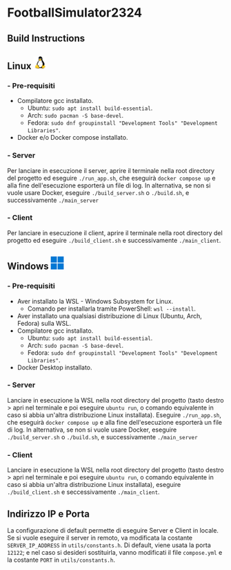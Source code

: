 # FootballSimulator2324

## Build Instructions

## Linux <img src="https://github.com/devicons/devicon/blob/master/icons/linux/linux-original.svg" title="Linux" alt="Linux" width="30" height="30"/>
### - Pre-requisiti
- Compilatore gcc installato.
  - Ubuntu: `sudo apt install build-essential`.
  - Arch: `sudo pacman -S base-devel`.
  - Fedora: `sudo dnf groupinstall "Development Tools" "Development Libraries"`.
- Docker e/o Docker compose installato.

### - Server
Per lanciare in esecuzione il server, aprire il terminale nella root directory del progetto ed eseguire `./run_app.sh`, che eseguirà `docker compose up` e alla fine dell'esecuzione esporterà un file di log.
In alternativa, se non si vuole usare Docker, eseguire `./build_server.sh` o `./build.sh`, e successivamente `./main_server`

### - Client
Per lanciare in esecuzione il client, aprire il terminale nella root directory del progetto ed eseguire `./build_client.sh` e successivamente `./main_client`.

## Windows <img src="https://github.com/devicons/devicon/blob/master/icons/windows11/windows11-original.svg" title="Windows" alt="Windows" width="30" height="30"/>
### - Pre-requisiti
- Aver installato la WSL - Windows Subsystem for Linux.
  - Comando per installarla tramite PowerShell: `wsl --install`.
- Aver installato una qualsiasi distribuzione di Linux (Ubuntu, Arch, Fedora) sulla WSL.
- Compilatore gcc installato.
  - Ubuntu: `sudo apt install build-essential`.
  - Arch: `sudo pacman -S base-devel`.
  - Fedora: `sudo dnf groupinstall "Development Tools" "Development Libraries"`.
- Docker Desktop installato.

### - Server 
Lanciare in esecuzione la WSL nella root directory del progetto (tasto destro > apri nel terminale e poi eseguire `ubuntu run`, o comando equivalente in caso si abbia un'altra distribuzione Linux installata).
Eseguire `./run_app.sh`, che eseguirà `docker compose up` e alla fine dell'esecuzione esporterà un file di log.
In alternativa, se non si vuole usare Docker, eseguire `./build_server.sh` o `./build.sh`, e successivamente `./main_server`

### - Client
Lanciare in esecuzione la WSL nella root directory del progetto (tasto destro > apri nel terminale e poi eseguire `ubuntu run`, o comando equivalente in caso si abbia un'altra distribuzione Linux installata), eseguire `./build_client.sh` e seccessivamente `./main_client`.

## Indirizzo IP e Porta
La configurazione di default permette di eseguire Server e Client in locale. Se si vuole eseguire il server in remoto, va modificata la costante `SERVER_IP_ADDRESS` in `utils/constants.h`.
Di default, viene usata la porta `12122`; e nel caso si desideri sostituirla, vanno modificati il file `compose.yml` e la costante `PORT` in `utils/constants.h`.
